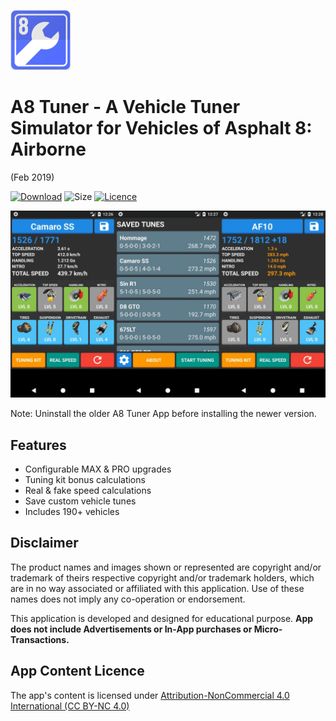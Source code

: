 ![](images/icon.png)
# A8 Tuner - A Vehicle Tuner Simulator for Vehicles of Asphalt 8: Airborne
(Feb 2019)

[![Download](https://img.shields.io/badge/Download-Latest%20APK-blue.svg)](https://www.dropbox.com/s/030epex87inalvr/A8_Tuner_1.2.apk?dl=1)
![Size](https://img.shields.io/badge/Size-2.9%20MB-lightgrey.svg)
[![Licence](https://img.shields.io/badge/Licence-CC%20BY--NC%204.0-orange.svg)](https://creativecommons.org/licenses/by-nc/4.0/)

![](images/A8_Tuner_SS.png)

Note: Uninstall the older A8 Tuner App before installing the newer version.

## Features

* Configurable MAX & PRO upgrades
* Tuning kit bonus calculations
* Real & fake speed calculations
* Save custom vehicle tunes
* Includes 190+ vehicles

## Disclaimer

The product names and images shown or represented are copyright and/or trademark of theirs respective copyright and/or trademark holders, which are in no way associated or affiliated with this application. Use of these names does not imply any co-operation or endorsement.

This application is developed and designed for educational purpose. **App does not include Advertisements or In-App purchases or Micro-Transactions.**

## App Content Licence

The app's content is licensed under [Attribution-NonCommercial 4.0 International (CC BY-NC 4.0)](https://creativecommons.org/licenses/by-nc/4.0/)
